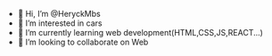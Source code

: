 - 👋 Hi, I’m @HeryckMbs
- 👀 I’m interested in cars
- 🌱 I’m currently learning web development(HTML,CSS,JS,REACT...)
- 💞️ I’m looking to collaborate on Web

